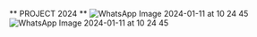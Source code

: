 ** PROJECT 2024 **
![WhatsApp Image 2024-01-11 at 10 24 45](https://github.com/tomflutter/tomflutter_scanner/assets/116769915/8e9dcfc9-d656-48a5-8b2c-e8ce2c8f55b9)
![WhatsApp Image 2024-01-11 at 10 24 45](https://github.com/tomflutter/tomflutter_scanner/assets/116769915/2c4ed564-828c-469c-bf34-0f3e33bc12ed)
